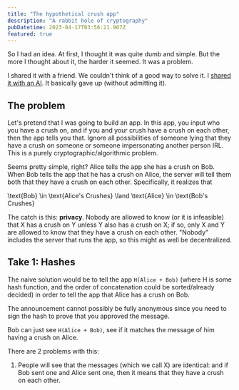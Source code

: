```yaml
---
title: "The hypothetical crush app"
description: "A rabbit hole of cryptography"
pubDatetime: 2023-04-17T03:56:21.967Z
featured: true
---
```


So I had an idea. At first, I thought it was quite dumb and simple. But the more I thought about it, the harder it seemed. It was a problem.

I shared it with a friend. We couldn't think of a good way to solve it. I [shared it with an AI](https://shareg.pt/EowiFo3). It basically gave up (without admitting it).

## The problem

Let's pretend that I was going to build an app. In this app, you input who you have a crush on, and if you and your crush have a crush on each other, then the app tells you that. Ignore all possibilities of someone lying that they have a crush on someone or someone impersonating another person IRL. This is a purely cryptographic/algorithmic problem.

Seems pretty simple, right? Alice tells the app she has a crush on Bob. When Bob tells the app that he has a crush on Alice, the server will tell them both that they have a crush on each other. Specifically, it realizes that

\text{Bob} \in \text{Alice's Crushes} \land \text{Alice} \in \text{Bob's Crushes}

The catch is this: **privacy**. Nobody are allowed to know (or it is infeasible) that X has a crush on Y unless Y also has a crush on X; if so, only X and Y are allowed to know that they have a crush on each other. "Nobody" includes the server that runs the app, so this might as well be decentralized.

## Take 1: Hashes

The naive solution would be to tell the app `H(Alice + Bob)` (where H is some hash function, and the order of concatenation could be sorted/already decided) in order to tell the app that Alice has a crush on Bob.

The announcement cannot possibly be fully anonymous since you need to sign the hash to prove that you approved the message.

Bob can just see `H(Alice + Bob)`, see if it matches the message of him having a crush on Alice.

There are 2 problems with this:

1. People will see that the messages (which we call X) are identical: and if Bob sent one and Alice sent one, then it means that they have a crush on each other.
